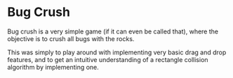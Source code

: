 # Bug Crush

Bug crush is a very simple game (if it can even be called that), where the objective is to crush all bugs with the rocks.

This was simply to play around with implementing very basic drag and drop features, and to get an intuitive understanding of a rectangle collision algorithm by implementing one.
